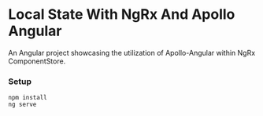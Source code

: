 # Local State With NgRx And Apollo Angular

An Angular project showcasing the utilization of Apollo-Angular within NgRx ComponentStore.

### Setup
```
npm install
ng serve
```
